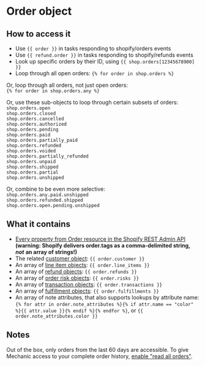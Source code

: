 # Order object

## How to access it

* Use `{{ order }}` in tasks responding to shopify/orders events
* Use `{{ refund.order }}` in tasks responding to shopify/refunds events
* Look up specific orders by their ID, using `{{ shop.orders[12345678900] }}` 
* Loop through all open orders: `{% for order in shop.orders %}`

Or, loop through all orders, not just open orders:  
`{% for order in shop.orders.any %}`  
  
Or, use these sub-objects to loop through certain subsets of orders:  
`shop.orders.open`  
`shop.orders.closed`  
`shop.orders.cancelled`  
`shop.orders.authorized`  
`shop.orders.pending`  
`shop.orders.paid`  
`shop.orders.partially_paid`  
`shop.orders.refunded`  
`shop.orders.voided`  
`shop.orders.partially_refunded`  
`shop.orders.unpaid`  
`shop.orders.shipped`  
`shop.orders.partial`  
`shop.orders.unshipped`  
  
Or, combine to be even more selective:  
`shop.orders.any.paid.unshipped`  
`shop.orders.refunded.shipped`  
`shop.orders.open.pending.unshipped` 

## What it contains

* [Every property from Order resource in the Shopify REST Admin API](https://shopify.dev/docs/admin-api/rest/reference/orders/order#properties) **\(warning: Shopify delivers order.tags as a comma-delimited string,** _**not**_ **an array of strings!\)**
* The related [customer object](customer-object.md): `{{ order.customer }}`
* An array of [line item objects](line-item-object.md): `{{ order.line_items }}` 
* An array of [refund objects](../refund-object.md): `{{ order.refunds }}` 
* An array of [order risk objects](../order-risk-object.md): `{{ order.risks }}` 
* An array of [transaction objects](../transaction-object.md): `{{ order.transactions }}`
* An array of [fulfillment objects](fulfillment-object.md): `{{ order.fulfillments }}` 
* An array of note attributes, that also supports lookups by attribute name: `{% for attr in order.note_attributes %}{% if attr.name == "color" %}{{ attr.value }}{% endif %}{% endfor %}`, or `{{ order.note_attributes.color }}` 

## Notes

Out of the box, only orders from the last 60 days are accessible. To give Mechanic access to your complete order history, [enable "read all orders"](https://help.usemechanic.com/tutorials/enabling-read_all_orders).  


